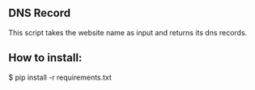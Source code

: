## DNS Record
This script takes the website name as input and returns its dns records.

## How to install: 
$ pip install -r requirements.txt